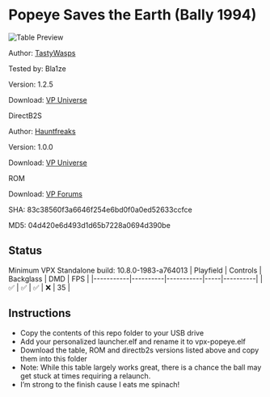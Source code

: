 # Popeye Saves the Earth (Bally 1994)

![Table Preview](https://github.com/Bla1ze/vpx-images/blob/main/vpx-popeye.png)

Author: [TastyWasps](https://vpuniverse.com/profile/44724-tastywasps/)  

Tested by: Bla1ze

Version: 1.2.5

Download: [VP Universe](https://vpuniverse.com/files/file/16143-popeye-saves-the-earth-bally-1994/)

DirectB2S

Author: [Hauntfreaks](https://vpuniverse.com/profile/5216-hauntfreaks/) 

Version: 1.0.0

Download: [VP Universe](https://vpuniverse.com/files/file/12498-popeye-saves-the-earth-bally-1994-b2s-with-full-dmd/)

ROM

Download: [VP Forums](https://www.vpforums.org/index.php?app=downloads&showfile=1272)

SHA: 83c38560f3a6646f254e6bd0f0a0ed52633ccfce

MD5: 04d420e6d493d1d65b7228a0694d390be

## Status 

Minimum VPX Standalone build: 10.8.0-1983-a764013
| Playfield | Controls | Backglass | DMD | FPS | 
|-----------|----------|-----------|-----|----------|
| :white_check_mark: | :white_check_mark: | :white_check_mark: | :x: | 35 |

## Instructions

- Copy the contents of this repo folder to your USB drive
- Add your personalized launcher.elf and rename it to vpx-popeye.elf
- Download the table, ROM and directb2s versions listed above and copy them into this folder
- Note: While this table largely works great, there is a chance the ball may get stuck at times requiring a relaunch. 
- I’m strong to the finish cause I eats me spinach!